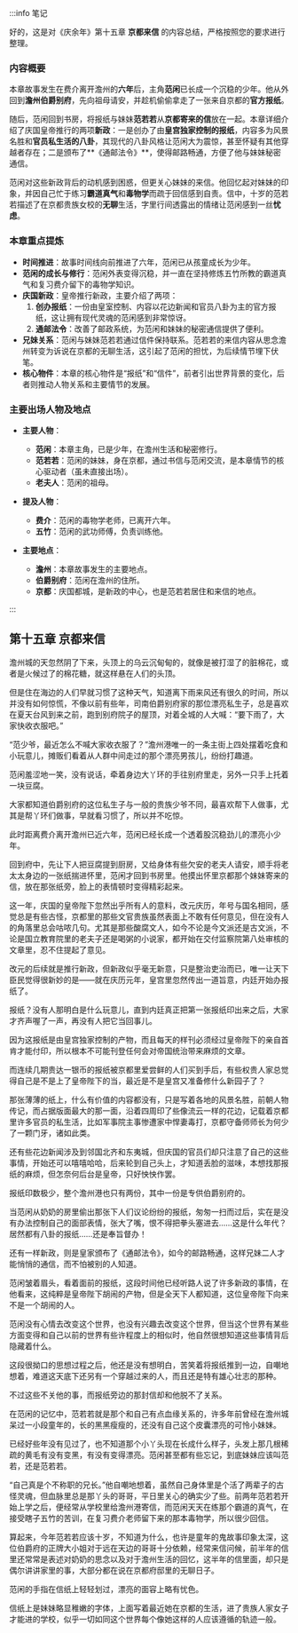 :::info 笔记

好的，这是对《庆余年》第十五章 **京都来信** 的内容总结，严格按照您的要求进行整理。

### 内容概要

本章故事发生在费介离开澹州的**六年**后，主角**范闲**已长成一个沉稳的少年。他从外回到**澹州伯爵别府**，先向祖母请安，并趁机偷偷拿走了一张来自京都的**官方报纸**。

随后，范闲回到书房，将报纸与妹妹**范若若**从**京都寄来的信**放在一起。本章详细介绍了庆国皇帝推行的两项**新政**：一是创办了由**皇宫独家控制的报纸**，内容多为风景名胜和**官员私生活的八卦**，其现代的八卦风格让范闲大为震惊，甚至怀疑有其他穿越者存在；二是颁布了**《通邮法令》**，使得邮路畅通，方便了他与妹妹秘密通信。

范闲对这些新政背后的动机感到困惑，但更关心妹妹的来信。他回忆起对妹妹的印象，并因自己忙于练习**霸道真气**和**毒物学**而疏于回信感到自责。信中，十岁的范若若描述了在京都贵族女校的**无聊**生活，字里行间透露出的情绪让范闲感到一丝**忧虑**。

### 本章重点提炼

*   **时间推进**：故事时间线向前推进了六年，范闲已从孩童成长为少年。
*   **范闲的成长与修行**：范闲外表变得沉稳，并一直在坚持修炼五竹所教的霸道真气和复习费介留下的毒物学知识。
*   **庆国新政**：皇帝推行新政，主要介绍了两项：
    1.  **创办报纸**：一份由皇室控制、内容以花边新闻和官员八卦为主的官方报纸，这让拥有现代灵魂的范闲感到非常惊讶。
    2.  **通邮法令**：改善了邮政系统，为范闲和妹妹的秘密通信提供了便利。
*   **兄妹关系**：范闲与妹妹范若若通过信件保持联系。范若若的来信内容从思念澹州转变为诉说在京都的无聊生活，这引起了范闲的担忧，为后续情节埋下伏笔。
*   **核心物件**：本章的核心物件是“报纸”和“信件”，前者引出世界背景的变化，后者则推动人物关系和主要情节的发展。

### 主要出场人物及地点

*   **主要人物**：
    *   **范闲**：本章主角，已是少年，在澹州生活和秘密修行。
    *   **范若若**：范闲的妹妹，身在京都，通过书信与范闲交流，是本章情节的核心驱动者（虽未直接出场）。
    *   **老夫人**：范闲的祖母。

*   **提及人物**：
    *   **费介**：范闲的毒物学老师，已离开六年。
    *   **五竹**：范闲的武功师傅，负责训练他。

*   **主要地点**：
    *   **澹州**：本章故事发生的主要地点。
    *   **伯爵别府**：范闲在澹州的住所。
    *   **京都**：庆国都城，是新政的中心，也是范若若居住和来信的地点。

:::

## 第十五章 **京都来信**

澹州城的天忽然阴了下来，头顶上的乌云沉甸甸的，就像是被打湿了的脏棉花，或者是火候过了的棉花糖，就这样悬在人们的头顶。

但是住在海边的人们早就习惯了这种天气，知道离下雨来风还有很久的时间，所以并没有如何惊慌，不像以前有些年，司南伯爵别府家的那位漂亮私生子，总是喜欢在夏天台风到来之前，跑到别府院子的屋顶，对着全城的人大喊：“要下雨了，大家快收衣服吧。”

“范少爷，最近怎么不喊大家收衣服了？”澹州港唯一的一条主街上四处摆着吃食和小玩意儿，摊贩们看着从人群中间走过的那个漂亮男孩儿，纷纷打趣道。

范闲羞涩地一笑，没有说话，牵着身边大丫环的手往别府里走，另外一只手上托着一块豆腐。

大家都知道伯爵别府的这位私生子与一般的贵族少爷不同，最喜欢帮下人做事，尤其是帮丫环们做事，早就看习惯了，所以并不吃惊。

此时距离费介离开澹州已近六年，范闲已经长成一个透着股沉稳劲儿的漂亮小少年。

回到府中，先让下人把豆腐提到厨房，又给身体有些欠安的老夫人请安，顺手将老太太身边的一张纸揣进怀里，范闲才回到书房里。他摸出怀里京都那个妹妹寄来的信，放在那张纸旁，脸上的表情顿时变得精彩起来。

这一年，庆国的皇帝陛下忽然出乎所有人的意料，改元庆历，年号与国名相同，感觉总是有些古怪，京都里的那些文官贵族虽然表面上不敢有任何意见，但在没有人的角落里总会咕哝几句。尤其是那些酸腐文人，如今不论是今文派还是古文派，不论是国立教育院里的老夫子还是喝粥的小说家，都开始在交付监察院第八处审核的文章里，忍不住提起了意见。

改元的后续就是推行新政，但新政似乎毫无新意，只是整治吏治而已，唯一让天下臣民觉得很新妙的是——就在庆历元年，皇宫里忽然传出一道旨意，内廷开始办报纸了。

报纸？没有人那明白是什么玩意儿，直到内廷真正把第一张报纸印出来之后，大家才齐声喔了一声，再没有人把它当回事儿。

因为这报纸是由皇宫独家控制的产物，而且每天的样刊必须经过皇帝陛下的亲自首肯才能付印，所以根本不可能刊登任何会对帝国统治带来麻烦的文章。

而连续几期贵达一银币的报纸被京都里爱尝鲜的人们买到手后，有些权贵人家总觉得自己是不是上了皇帝陛下的当，最近是不是皇宫又准备修什么新园子了？

那张薄薄的纸上，什么有价值的内容都没有，只是写着各地的风景名胜，前朝人物传记，而占据版面最大的那一面，沿着四周印了些像流云一样的花边，记载着京都里许多官员的私生活，比如军事院主事惨遭家中悍妻毒打，京都守备师师长为何少了一颗门牙，诸如此类。

还有些花边新闻涉及到邻国北齐和东夷城，但庆国的官员们却只注意了自己的这些事情，开始还可以嘻嘻哈哈，后来轮到自己头上，才知道丢脸的滋味，本想找那报纸的麻烦，但怎奈何后台是皇帝，只好怏怏作罢。

报纸印数极少，整个澹州港也只有两份，其中一份是专供伯爵别府的。

当范闲从奶奶的房里偷出那张下人们议论纷纷的报纸，匆匆一扫而过后，实在是没有办法控制自己的面部表情，张大了嘴，恨不得把拳头塞进去……这是什么年代？居然都有八卦的报纸……还是奉旨督办！

还有一样新政，则是皇家颁布了《通邮法令》，如今的邮路畅通，这样兄妹二人才能悄悄的通信，而不怕被别的人知道。

范闲皱着眉头，看着面前的报纸，这段时间他已经听路人说了许多新政的事情，在他看来，这纯粹是皇帝陛下胡闹的产物，但是全天下人都知道，这位皇帝陛下向来不是一个胡闹的人。

范闲没有心情去改变这个世界，也没有兴趣去改变这个世界，但当这个世界有某些方面变得和自己以前的世界有些许程度上的相似时，他自然很想知道这些事情背后隐藏着什么。

这段很拗口的思想过程之后，他还是没有想明白，苦笑着将报纸推到一边，自嘲地想着，难道这天底下还另有一个穿越过来的人，而且还是特有雄心壮志的那种。

不过这些不关他的事，而报纸旁边的那封信却和他脱不了关系。

在范闲的记忆中，范若若就是那个和自己有点血缘关系的，许多年前曾经在澹州城呆过一小段童年的，长的黑黑瘦瘦的，还没有自己这个皮囊漂亮的可怜小妹妹。

已经好些年没有见过了，也不知道那个小丫头现在长成什么样子，头发上那几根稀疏的黄毛有没有变黑，有没有变得漂亮。范闲甚至都有些忘记，到底妹妹应该叫范若，还是范若若。

“自己真是个不称职的兄长。”他自嘲地想着，虽然自己身体里是个活了两辈子的古怪灵魂，但血脉里总是那丫头的哥哥，平日里关心的确实少了些。前两年范若若开始上学之后，便经常从学校里给澹州港寄信，而范闲天天在练那个霸道的真气，在接受瞎子五竹的苦训，在复习费介老师留下来的那本毒物学，所以很少回信。

算起来，今年范若若应该十岁，不知道为什么，也许是童年的鬼故事印象太深，这位伯爵府的正牌大小姐对于远在天边的哥哥十分依赖，经常来信问候，前半年的信里还常常是表述对奶奶的思念以及对于澹州生活的回忆，这半年的信里面，却只是偶尔讲讲家里的事，大部分都在说在京都府邸里的无聊日子。

范闲的手指在信纸上轻轻划过，漂亮的面容上略有忧色。

信纸上是妹妹略显稚嫩的字体，上面写着最近她在京都的生活，进了贵族人家女子才能进的学校，似乎一切如同这个世界每个像她这样的人应该遵循的轨迹一般。

